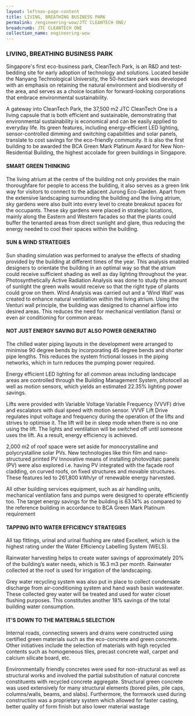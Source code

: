 ```yaml
---
layout: leftnav-page-content
title: LIVING, BREATHING BUSINESS PARK
permalink: /engineering-wow/JTC CLEANTECH ONE/
breadcrumb: JTC CLEANTECH ONE
collection_name: engineering-wow
---
```


### LIVING, BREATHING BUSINESS PARK

Singapore's first eco-business park, CleanTech Park, is an R&D and test-bedding site for early adoption of technology and solutions. Located beside the Nanyang Technological University, the 50-hectare park was developed with an emphasis on retaining the natural environment and biodiversity of the area, and serves as a choice location for forward-looking corporations that embrace environmental sustainability.

A gateway into CleanTech Park, the 37,500 m2 JTC CleanTech One is a living capsule that is both efficient and sustainable, demonstrating that environmental sustainability is economical and can be easily applied to everyday life. Its green features, including energy-efficient LED lighting, sensor-controlled dimming and switching capabilities and solar panels, translate to cost savings for the eco-friendly community. It is also the first building to be awarded the BCA Green Mark Platinum Award for New Non-Residential Building, the highest accolade for green buildings in Singapore.
#### SMART GREEN THINKING
The living atrium at the centre of the building not only provides the main thoroughfare for people to access the building, it also serves as a green link way for visitors to connect to the adjacent Jurong Eco-Garden. Apart from the extensive landscaping surrounding the building and the living atrium, sky gardens were also built into every level to create breakout spaces for the occupants. These sky gardens were placed in strategic locations, mainly along the Eastern and Western facades so that the plants could buffer the tenanted areas from direct sunlight and glare, thus reducing the energy needed to cool their spaces within the building.
#### SUN & WIND STRATEGIES
Sun shading simulation was performed to analyse the effects of shading provided by the building at different times of the year. This analysis enabled designers to orientate the building in an optimal way so that the atrium could receive sufficient shading as well as day lighting throughout the year.
Photosynthetically Active Radiation Analysis was done to study the amount of sunlight the green walls would receive so that the right type of plants could grow on them.
Wind Analysis was carried out and a ‘Wind Wall’ was created to enhance natural ventilation within the living atrium. Using the Venturi wall principle, the building was designed to channel airflow into desired areas. This reduces the need for mechanical ventilation (fans) or even air conditioning for common areas.
#### NOT JUST ENERGY SAVING BUT ALSO POWER GENERATING
The chilled water piping layouts in the development were arranged to minimise 90 degree bends by incorporating 45 degree bends and shorter pipe lengths. This reduces the system frictional losses in the piping networks, which in turn reduces the pumping power required.

Energy efficient LED lighting for all common areas including landscape areas are controlled through the Building Management System, photocell as well as motion sensors, which yields an estimated 22.35% lighting power savings.

Lifts were provided with Variable Voltage Variable Frequency (VVVF) drive and escalators with dual speed with motion sensor. VVVF Lift Drive regulates input voltage and frequency during the operation of the lifts and strives to optimise it. The lift will be in sleep mode when there is no one using the lift. The lights and ventilation will be switched off until someone uses the lift. As a result, energy efficiency is achieved.

2,000 m2 of roof space were set aside for monocrystalline and polycrystalline solar PVs. New technologies like thin film and nano-structured printed PV Innovative means of installing photovoltaic panels (PV) were also explored i.e. having PV integrated with the façade roof cladding, on curved roofs, on fixed structures and movable structures. These features led to 261,800 kWh/yr of renewable energy harvested.

All other building services equipment, such as air handling units, mechanical ventilation fans and pumps were designed to operate efficiently too. The target energy savings for the building is 63.14% as compared to the reference building in accordance to BCA Green Mark Platinum requirement
#### TAPPING INTO WATER EFFICIENCY STRATEGIES
All tap fittings, urinal and urinal flushing are rated Excellent, which is the highest rating under the Water Efficiency Labelling System (WELS).

Rainwater harvesting helps to create water savings of approximately 20% of the building’s water needs, which is 16.3 m3 per month. Rainwater collected at the roof is used for irrigation of the landscaping.

Grey water recycling system was also put in place to collect condensate discharge from air-conditioning system and hand wash basin wastewater. These collected grey water will be treated and used for water closet flushing purposes. This constitutes another 18% savings of the total building water consumption.
#### IT’S DOWN TO THE MATERIALS SELECTION
Internal roads, connecting sewers and drains were constructed using certified green materials such as the eco-concrete and green concrete. Other initiatives include the selection of materials with high recycled contents such as homogeneous tiles, precast concrete wall, carpet and calcium silicate board, etc.

Environmentally friendly concretes were used for non-structural as well as structural works and involved the partial substitution of natural concrete constituents with recycled concrete aggregate. Structural green concrete was used extensively for many structural elements (bored piles, pile caps, columns/walls, beams, and slabs). Furthermore, the formwork used during construction was a proprietary system which allowed for faster casting, better quality of form finish but also lower material wastage


